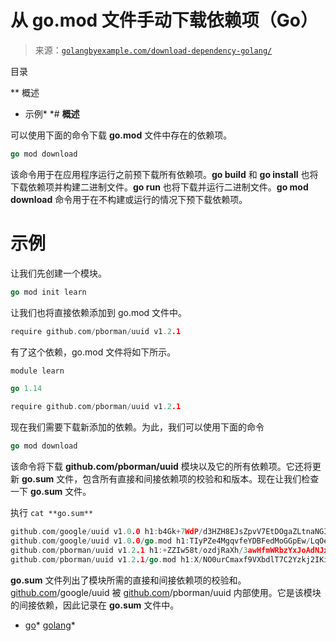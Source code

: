 <!--yml

category: 未分类

日期：2024-10-13 06:29:18

-->

# 从 go.mod 文件手动下载依赖项（Go）

> 来源：[`golangbyexample.com/download-dependency-golang/`](https://golangbyexample.com/download-dependency-golang/)

目录

**   概述

+   示例*  *# **概述**

可以使用下面的命令下载 **go.mod** 文件中存在的依赖项。

```go
go mod download
```

该命令用于在应用程序运行之前预下载所有依赖项。**go build** 和 **go install** 也将下载依赖项并构建二进制文件。**go run** 也将下载并运行二进制文件。**go mod download** 命令用于在不构建或运行的情况下预下载依赖项。

# **示例**

让我们先创建一个模块。

```go
go mod init learn
```

让我们也将直接依赖添加到 go.mod 文件中。

```go
require github.com/pborman/uuid v1.2.1
```

有了这个依赖，go.mod 文件将如下所示。

```go
module learn

go 1.14

require github.com/pborman/uuid v1.2.1
```

现在我们需要下载新添加的依赖。为此，我们可以使用下面的命令

```go
go mod download
```

该命令将下载 **github.com/pborman/uuid** 模块以及它的所有依赖项。它还将更新 **go.sum** 文件，包含所有直接和间接依赖项的校验和和版本。现在让我们检查一下 **go.sum** 文件。

执行 `cat **go.sum**`

```go
github.com/google/uuid v1.0.0 h1:b4Gk+7WdP/d3HZH8EJsZpvV7EtDOgaZLtnaNGIu1adA=
github.com/google/uuid v1.0.0/go.mod h1:TIyPZe4MgqvfeYDBFedMoGGpEw/LqOeaOT+nhxU+yHo=
github.com/pborman/uuid v1.2.1 h1:+ZZIw58t/ozdjRaXh/3awHfmWRbzYxJoAdNJxe/3pvw=
github.com/pborman/uuid v1.2.1/go.mod h1:X/NO0urCmaxf9VXbdlT7C2Yzkj2IKimNn4k+gtPdI/k=
```

**go.sum** 文件列出了模块所需的直接和间接依赖项的校验和。[github.com](http://github.com)/google/uuid 被 [github.com](http://github.com)/pborman/uuid 内部使用。它是该模块的间接依赖，因此记录在 **go.sum** 文件中。

+   [go](https://golangbyexample.com/tag/go/)*   [golang](https://golangbyexample.com/tag/golang/)*
